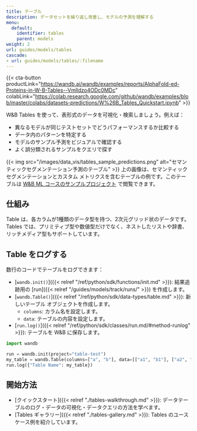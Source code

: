 ```yaml
---
title: テーブル
description: データセットを繰り返し改善し、モデルの予測を理解する
menu:
  default:
    identifier: tables
    parent: models
weight: 2
url: guides/models/tables
cascade:
- url: guides/models/tables/:filename
---
```


{{< cta-button productLink="https://wandb.ai/wandb/examples/reports/AlphaFold-ed-Proteins-in-W-B-Tables--Vmlldzo4ODc0MDc" colabLink="https://colab.research.google.com/github/wandb/examples/blob/master/colabs/datasets-predictions/W%26B_Tables_Quickstart.ipynb" >}}

W&B Tables を使って、表形式のデータを可視化・検索しましょう。例えば：

* 異なるモデルが同じテストセットでどうパフォーマンスするか比較する
* データ内のパターンを特定する
* モデルのサンプル予測をビジュアルで確認する
* よく誤分類されるサンプルをクエリで探す

{{< img src="/images/data_vis/tables_sample_predictions.png" alt="セマンティックセグメンテーション予測のテーブル" >}}
上の画像は、セマンティックセグメンテーションとカスタム メトリクスを含むテーブルの例です。このテーブルは [W&B ML コースのサンプルプロジェクト](https://wandb.ai/av-team/mlops-course-001) で閲覧できます。

## 仕組み

Table は、各カラムが1種類のデータ型を持つ、2次元グリッド状のデータです。Tables では、プリミティブ型や数値型だけでなく、ネストしたリストや辞書、リッチメディア型もサポートしています。

## Table をログする

数行のコードでテーブルをログできます：

- [`wandb.init()`]({{< relref "/ref/python/sdk/functions/init.md" >}}): 結果追跡用の [run]({{< relref "/guides/models/track/runs/" >}}) を作成します。
- [`wandb.Table()`]({{< relref "/ref/python/sdk/data-types/table.md" >}}): 新しいテーブル オブジェクトを作成します。
  - `columns`: カラム名を設定します。
  - `data`: テーブルの内容を設定します。
- [`run.log()`]({{< relref "/ref/python/sdk/classes/run.md/#method-runlog" >}}): テーブルを W&B に保存します。

```python
import wandb

run = wandb.init(project="table-test")
my_table = wandb.Table(columns=["a", "b"], data=[["a1", "b1"], ["a2", "b2"]])
run.log({"Table Name": my_table})
```

## 開始方法
* [クイックスタート]({{< relref "./tables-walkthrough.md" >}}): データテーブルのログ・データの可視化・データクエリの方法を学べます。
* [Tables ギャラリー]({{< relref "./tables-gallery.md" >}}): Tables のユースケース例を紹介しています。